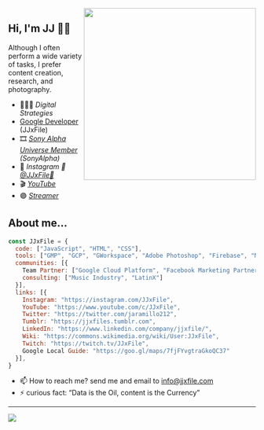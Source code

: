 <img width=350 align="right" src="https://jjxfile.com/wp-content/uploads/2019/07/jjxfile.png?raw=true" />

## Hi, I'm JJ 👋🏻

Although I often perform a wide variety of tasks, I prefer content creation, research, and photography.

- 👨🏻‍💻 *Digital Strategies* 
- [Google Developer](https://g.dev/JJxFile) (JJxFile)
- 🎞 *[Sony Alpha Universe Member](https://alphauniverse.com/member/#/jjxfile/) (SonyAlpha)*
- 📸 *Instagram 📸 [@JJxFile📸](https://instagram.com/JJxFile)*
- 🎬 [*YouTube*](https://www.youtube.com/c/JJxFile?sub_confirmation=1) 
- 🟣 [*Streamer*](https://twitch.tv/JJxFile)

## About me...
```js
const JJxFile = {
  code: ["JavaScript", "HTML", "CSS"],
  tools: ["GMP", "GCP", "GWorkspace", "Adobe Photoshop", "Firebase", "Nuxt.js", "WorldPress", "Spark AR Studio", "Unity Hub", "Adobe Aero", "LensStudio"],
  communities: [{
    Team Partner: ["Google Cloud Platform", "Facebook Marketing Partner for Creator's", "Grow with Google Partner", "Google Trusted Photography"],
    consulting: ["Music Industry", "LatinX"]
  }],
  links: [{
    Instagram: "https://instagram.com/JJxFile",
    YouTube: "https://www.youtube.com/c/JJxFile",
    Twitter: "https://twitter.com/jaramillo212",
    Tumblr: "https://jjxfiles.tumblr.com",
    LinkedIn: "https://www.linkedin.com/company/jjxfile/",
    Wiki: "https://commons.wikimedia.org/wiki/User:JJxFile",
    Twitch: "https://twitch.tv/JJxFile",
    Google Local Guide: "https://goo.gl/maps/7fjFYvgtraGkoQC37"
  }],
}
```
- 📫 How to reach me? send me and email to info@jjxfile.com
- ⚡ curious fact: “Data is the Oil, content is the Currency”
---

<a href="https://www.buymeacoffee.com/jjxfile"><img src="https://img.buymeacoffee.com/button-api/?text=Buy me a Beer&emoji=🍺&slug=jjxfile&button_colour=FF5F5F&font_colour=ffffff&font_family=Arial&outline_colour=000000&coffee_colour=FFDD00"></a>
